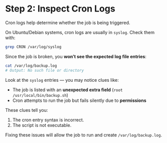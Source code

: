 # Step 2: Inspect Cron Logs

Cron logs help determine whether the job is being triggered.

On Ubuntu/Debian systems, cron logs are usually in `syslog`. Check them with:

```bash
grep CRON /var/log/syslog
```

Since the job is broken, you **won’t see the expected log file entries**:

```bash
cat /var/log/backup.log
# Output: No such file or directory
```

Look at the `syslog` entries — you may notice clues like:

* The job is listed with an **unexpected extra field** (`root /usr/local/bin/backup.sh`)
* Cron attempts to run the job but fails silently due to **permissions**

These clues tell you:

1. The cron entry syntax is incorrect.
2. The script is not executable.

Fixing these issues will allow the job to run and create `/var/log/backup.log`.
